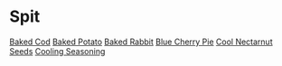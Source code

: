 <!-- TITLE: Cooking -->
<!-- SUBTITLE: Everybody eats, and someone's gotta make it -->

# Spit
[Baked Cod](baked-cod)
[Baked Potato](baked-potato)
[Baked Rabbit](baked-rabbit)
[Blue Cherry Pie](blue-cherry-pie)
[Cool Nectarnut Seeds](cool-nectarnut-seeds)
[Cooling Seasoning](cooling-seasoning)